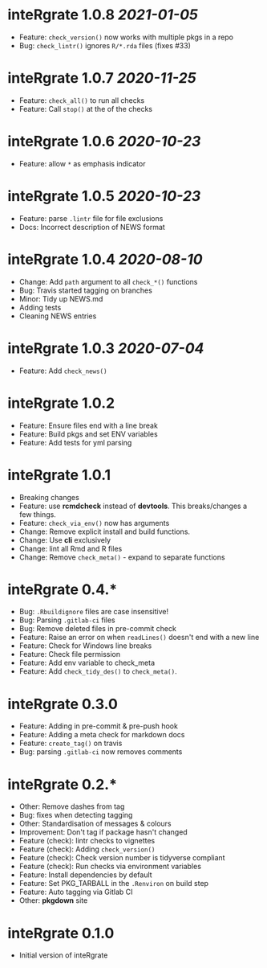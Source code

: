 # inteRgrate 1.0.8 _2021-01-05_
  * Feature: `check_version()` now works with multiple pkgs in a repo
  * Bug: `check_lintr()` ignores `R/*.rda` files (fixes #33)
  
# inteRgrate 1.0.7 _2020-11-25_
  * Feature: `check_all()` to run all checks
  * Feature: Call `stop()` at the of the checks 

# inteRgrate 1.0.6 _2020-10-23_
  * Feature: allow `*` as emphasis indicator

# inteRgrate 1.0.5 _2020-10-23_
  * Feature: parse `.lintr` file for file exclusions
  * Docs: Incorrect description of NEWS format

# inteRgrate 1.0.4 _2020-08-10_
  * Change: Add `path` argument to all `check_*()` functions
  * Bug: Travis started tagging on branches
  * Minor: Tidy up NEWS.md
  * Adding tests
  * Cleaning NEWS entries

# inteRgrate 1.0.3 _2020-07-04_
  * Feature: Add `check_news()`

# inteRgrate 1.0.2
  * Feature: Ensure files end with a line break
  * Feature: Build pkgs and set ENV variables
  * Feature: Add tests for yml parsing
  
# inteRgrate 1.0.1
  * Breaking changes
  * Feature: use __rcmdcheck__ instead of __devtools__. This breaks/changes a few things.
  * Feature: `check_via_env()` now has arguments
  * Change: Remove explicit install and build functions.
  * Change: Use __cli__ exclusively
  * Change: lint all Rmd and R files
  * Change: Remove `check_meta()` - expand to separate functions

# inteRgrate 0.4.*
  * Bug: `.Rbuildignore` files are case insensitive!
  * Bug: Parsing `.gitlab-ci` files
  * Bug: Remove deleted files in pre-commit check
  * Feature: Raise an error on when `readLines()` doesn't end with a new line
  * Feature: Check for Windows line breaks
  * Feature: Check file permission
  * Feature: Add env variable to check_meta
  * Feature: Add `check_tidy_des()` to `check_meta()`.

# inteRgrate 0.3.0
  * Feature: Adding in pre-commit & pre-push hook
  * Feature: Adding a meta check for markdown docs
  * Feature: `create_tag()` on travis
  * Bug: parsing `.gitlab-ci` now removes comments

# inteRgrate 0.2.*
  * Other: Remove dashes from tag
  * Bug: fixes when detecting tagging
  * Other: Standardisation of messages & colours
  * Improvement: Don't tag if package hasn't changed
  * Feature (check): lintr checks to vignettes
  * Feature (check): Adding `check_version()`
  * Feature (check): Check version number is tidyverse compliant
  * Feature (check): Run checks via environment variables
  * Feature: Install dependencies by default
  * Feature: Set PKG_TARBALL in the `.Renviron` on build step
  * Feature: Auto tagging via Gitlab CI
  * Other: __pkgdown__ site

# inteRgrate 0.1.0
  * Initial version of inteRgrate
